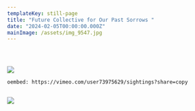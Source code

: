 ```yaml
---
templateKey: still-page
title: "Future Collective for Our Past Sorrows "
date: "2024-02-05T00:00:00.000Z"
mainImage: /assets/img_9547.jpg
---
```

<img src="/assets/watching.png" alt="" title="" class="half half-left"></img>

<div class="lines-3"></div>

<img src="/assets/img_9565.jpg" alt="" title="" class=""></img>

<div class="lines-3"></div>

<img src="/assets/img_9281.jpg" alt="" title="" class="half half-left"></img>

<div class="lines-3"></div>

![](/assets/img_9547.jpg)

<div class="lines-3"></div>







`oembed: https://vimeo.com/user73975629/sightings?share=copy`



<div class="lines-5"></div>

<img src="/assets/img_9231.jpg" alt="" title="" class="half half-left"></img>

<div class="lines-3"></div>

![](/assets/img_9008.jpg)

<div class="lines-3"></div>

<img src="/assets/img_9248.jpg" alt="" title="" class="half-right half"></img>

<div class="lines-5"></div>